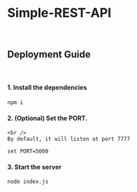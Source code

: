 # Simple-REST-API

<br />

## Deployment Guide

<br />

#### 1. Install the dependencies
```
npm i
```

#### 2. **(Optional)** Set the PORT.
    <br />
    By default, it will listen at port 7777
```
set PORT=5000
```

#### 3. Start the server
```
node index.js
```

